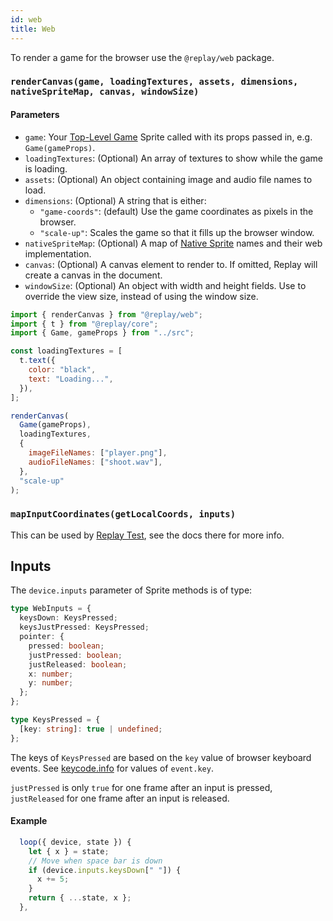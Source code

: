 ```yaml
---
id: web
title: Web
---
```


To render a game for the browser use the `@replay/web` package.

### `renderCanvas(game, loadingTextures, assets, dimensions, nativeSpriteMap, canvas, windowSize)`

#### Parameters

- `game`: Your [Top-Level Game](top-level-game.md) Sprite called with its props passed in, e.g. `Game(gameProps)`.
- `loadingTextures`: (Optional) An array of textures to show while the game is loading.
- `assets`: (Optional) An object containing image and audio file names to load.
- `dimensions`: (Optional) A string that is either:
  - `"game-coords"`: (default) Use the game coordinates as pixels in the browser.
  - `"scale-up"`: Scales the game so that it fills up the browser window.
- `nativeSpriteMap`: (Optional) A map of [Native Sprite](native-sprites.md) names and their web implementation.
- `canvas`: (Optional) A canvas element to render to. If omitted, Replay will create a canvas in the document.
- `windowSize`: (Optional) An object with width and height fields. Use to override the view size, instead of using the window size.

```js
import { renderCanvas } from "@replay/web";
import { t } from "@replay/core";
import { Game, gameProps } from "../src";

const loadingTextures = [
  t.text({
    color: "black",
    text: "Loading...",
  }),
];

renderCanvas(
  Game(gameProps),
  loadingTextures,
  {
    imageFileNames: ["player.png"],
    audioFileNames: ["shoot.wav"],
  },
  "scale-up"
);
```

### `mapInputCoordinates(getLocalCoords, inputs)`

This can be used by [Replay Test](test.md), see the docs there for more info.

## Inputs

The `device.inputs` parameter of Sprite methods is of type:

```ts
type WebInputs = {
  keysDown: KeysPressed;
  keysJustPressed: KeysPressed;
  pointer: {
    pressed: boolean;
    justPressed: boolean;
    justReleased: boolean;
    x: number;
    y: number;
  };
};

type KeysPressed = {
  [key: string]: true | undefined;
};
```

The keys of `KeysPressed` are based on the `key` value of browser keyboard events. See [keycode.info](https://keycode.info) for values of `event.key`.

`justPressed` is only `true` for one frame after an input is pressed, `justReleased` for one frame after an input is released.

#### Example

```js
  loop({ device, state }) {
    let { x } = state;
    // Move when space bar is down
    if (device.inputs.keysDown[" "]) {
      x += 5;
    }
    return { ...state, x };
  },
```
